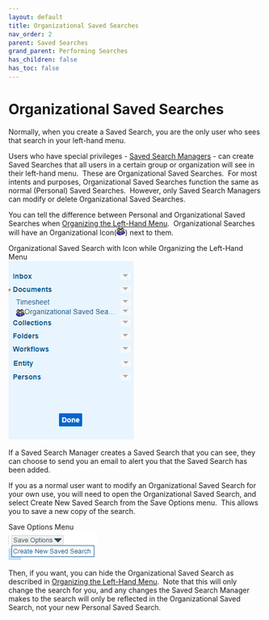 ```yaml
---
layout: default
title: Organizational Saved Searches
nav_order: 2
parent: Saved Searches
grand_parent: Performing Searches
has_children: false
has_toc: false
---
```

# Organizational Saved Searches
Normally, when you create a Saved Search, you are the only user who sees that search in your left-hand menu.

Users who have special privileges - [Saved Search Managers](Maintaining_Organizational_Saved_Searches.htm) - can create Saved Searches that all users in a certain group or organization will see in their left-hand menu.  These are Organizational Saved Searches.  For most intents and purposes, Organizational Saved Searches function the same as normal (Personal) Saved Searches.  However, only Saved Search Managers can modify or delete Organizational Saved Searches.

You can tell the difference between Personal and Organizational Saved Searches when [Organizing the Left-Hand Menu](admin-topics/Organizing_Saved_Searches.htm).  Organizational Searches will have an Organizational Icon(![](../../../assets/images/organizational-icon.png)) next to them.

Organizational Saved Search with Icon while Organizing the Left-Hand Menu  
![Documents Tab - Organize Button Clicked](../../../assets/images/organize-left-nav.PNG "Documents Tab - Organize Button Clicked")

If a Saved Search Manager creates a Saved Search that you can see, they can choose to send you an email to alert you that the Saved Search has been added.

If you as a normal user want to modify an Organizational Saved Search for your own use, you will need to open the Organizational Saved Search, and select Create New Saved Search from the Save Options menu.  This allows you to save a new copy of the search.

Save Options Menu  
![](../../../assets/images/save-options-drop-down.png)

Then, if you want, you can hide the Organizational Saved Search as described in [Organizing the Left-Hand Menu](admin-topics/Organizing_Saved_Searches.htm).  Note that this will only change the search for you, and any changes the Saved Search Manager makes to the search will only be reflected in the Organizational Saved Search, not your new Personal Saved Search.